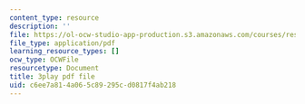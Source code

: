 ```yaml
---
content_type: resource
description: ''
file: https://ol-ocw-studio-app-production.s3.amazonaws.com/courses/res-18-005-highlights-of-calculus-spring-2010/c6ee7a814a065c89295cd0817f4ab218_4PBYm3FuUNQ.pdf
file_type: application/pdf
learning_resource_types: []
ocw_type: OCWFile
resourcetype: Document
title: 3play pdf file
uid: c6ee7a81-4a06-5c89-295c-d0817f4ab218
---
```

